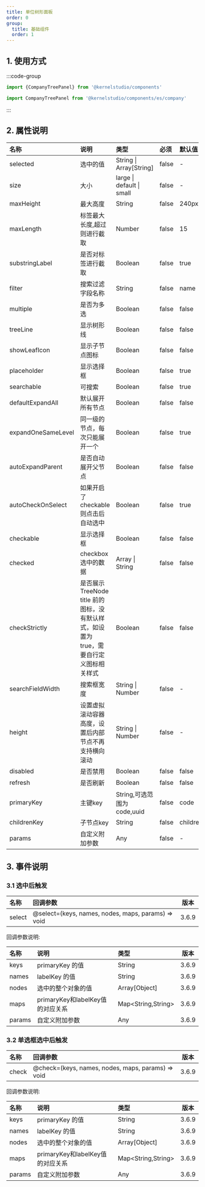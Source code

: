 ```yaml
---
title: 单位树形面板
order: 0
group:
  title: 基础组件
  order: 1
---
```


## 1. 使用方式

:::code-group

```js [默认]
import {CompanyTreePanel} from '@kernelstudio/components'
```

```js [单个导入]
import CompanyTreePanel from '@kernelstudio/components/es/company'
```

:::

## 2. 属性说明

| 名称                 | 说明                                                     | 类型                         | 必须    | 默认值      |  版本   |
|:-------------------|:-------------------------------------------------------|:---------------------------|:------|:---------|:-----:|
| selected           | 选中的值                                                   | String \| Array\[String\]  | false | -        | 3.6.9 |
| size               | 大小                                                     | large \| default  \| small | false | -        | 3.6.9 |
| maxHeight          | 最大高度                                                   | String                     | false | 240px    | 3.6.9 |
| maxLength          | 标签最大长度,超过则进行截取                                         | Number                     | false | 15       | 3.6.9 |
| substringLabel     | 是否对标签进行截取                                              | Boolean                    | false | true     | 3.6.9 |
| filter             | 搜索过滤字段名称                                               | String                     | false | name     | 3.6.9 |
| multiple           | 是否为多选                                                  | Boolean                    | false | false    | 3.6.9 |
| treeLine           | 显示树形线                                                  | Boolean                    | false | false    | 3.6.9 |
| showLeafIcon       | 显示子节点图标                                                | Boolean                    | false | false    | 3.6.9 |
| placeholder        | 显示选择框                                                  | Boolean                    | false | true     | 3.6.9 |
| searchable         | 可搜索                                                    | Boolean                    | false | true     | 3.6.9 |
| defaultExpandAll   | 默认展开所有节点                                               | Boolean                    | false | false    | 3.6.9 |
| expandOneSameLevel | 同一级的节点，每次只能展开一个                                        | Boolean                    | false | true     | 3.6.9 |
| autoExpandParent   | 是否自动展开父节点                                              | Boolean                    | false | false    | 3.6.9 |
| autoCheckOnSelect  | 如果开启了 checkable 则点击后自动选中                               | Boolean                    | false | true     | 3.6.9 |
| checkable          | 显示选择框                                                  | Boolean                    | false | false    | 3.6.9 |
| checked            | checkbox选中的数据                                          | Array \| String            | false | false    | 3.6.9 |
| checkStrictly      | 是否展示 TreeNode title 前的图标，没有默认样式，如设置为 true，需要自行定义图标相关样式 | Boolean                    | false | false    | 3.6.9 |
| searchFieldWidth   | 搜索框宽度                                                  | String \| Number           | false | -        | 3.6.9 |
| height             | 设置虚拟滚动容器高度，设置后内部节点不再支持横向滚动                             | String \| Number           | false | -        | 3.6.9 |
| disabled           | 是否禁用                                                   | Boolean                    | false | false    | 3.6.9 |
| refresh            | 是否刷新                                                   | Boolean                    | false | false    | 3.6.9 |
| primaryKey         | 主键key                                                  | String,可选范围为code,uuid      | false | code     | 3.6.9 |
| childrenKey        | 子节点key                                                 | String                     | false | children | 3.6.9 |
| params             | 自定义附加参数                                                | Any                        | false | -        | 3.6.9 |

## 3. 事件说明

### 3.1 选中后触发

| 名称     | 回调参数                                               |  版本   |
|:-------|:---------------------------------------------------|:-----:|
| select | @select=(keys, names, nodes, maps, params) => void | 3.6.9 |

回调参数说明:

| 名称     | 说明                        | 类型                 |  版本   |
|:-------|:--------------------------|:-------------------|:-----:|
| keys   | primaryKey 的值             | String             | 3.6.9 |
| names  | labelKey 的值               | String             | 3.6.9 |
| nodes  | 选中的整个对象的值                 | Array\[Object\]    | 3.6.9 |
| maps   | primaryKey和labelKey值的对应关系 | Map<String,String> | 3.6.9 |
| params | 自定义附加参数                   | Any                | 3.6.9 |

### 3.2 单选框选中后触发

| 名称    | 回调参数                                              |  版本   |
|:------|:--------------------------------------------------|:-----:|
| check | @check=(keys, names, nodes, maps, params) => void | 3.6.9 |

回调参数说明:

| 名称     | 说明                        | 类型                 |  版本   |
|:-------|:--------------------------|:-------------------|:-----:|
| keys   | primaryKey 的值             | String             | 3.6.9 |
| names  | labelKey 的值               | String             | 3.6.9 |
| nodes  | 选中的整个对象的值                 | Array\[Object\]    | 3.6.9 |
| maps   | primaryKey和labelKey值的对应关系 | Map<String,String> | 3.6.9 |
| params | 自定义附加参数                   | Any                | 3.6.9 |